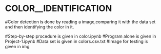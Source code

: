 # COLOR__IDENTIFICATION
#Color detection is done by reading a image,comparing it with the data set and then identifying the color in it.


#Step-by-step procedure is given in color.ipynb
#Program alone is given in Project-1.ipynb
#Data set is given in colors.csv.txt
#Image for testing is given in img

